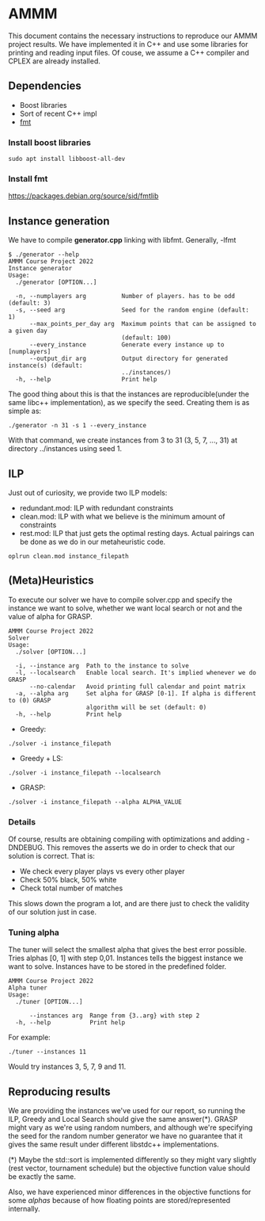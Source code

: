 # AMMM

This document contains the necessary instructions to reproduce our AMMM project results. We have implemented it in C++ and use some libraries for printing and reading input files. Of couse, we assume a C++ compiler and CPLEX are already installed.


## Dependencies

- Boost libraries 
- Sort of recent C++ impl
- [fmt](https://github.com/fmtlib/fmt)

### Install boost libraries 

```
sudo apt install libboost-all-dev
```
### Install fmt
https://packages.debian.org/source/sid/fmtlib

## Instance generation

We have to compile **generator.cpp** linking with libfmt. Generally, -lfmt 
```
$ ./generator --help
AMMM Course Project 2022
Instance generator
Usage:
  ./generator [OPTION...]

  -n, --numplayers arg          Number of players. has to be odd (default: 3)
  -s, --seed arg                Seed for the random engine (default: 1)
      --max_points_per_day arg  Maximum points that can be assigned to a given day 
                                (default: 100)
      --every_instance          Generate every instance up to [numplayers]
      --output_dir arg          Output directory for generated instance(s) (default: 
                                ../instances/)
  -h, --help                    Print help
```

The good thing about this is that the instances are reproducible(under the same libc++ implementation), as we specify the seed. Creating them is as simple as:

```
./generator -n 31 -s 1 --every_instance
```

With that command, we create instances from 3 to 31 (3, 5, 7, ..., 31) at directory ../instances using seed 1.

## ILP
Just out of curiosity, we provide two ILP models:
- redundant.mod: ILP with redundant constraints 
- clean.mod: ILP with what we believe is the minimum amount of constraints
- rest.mod: ILP that just gets the optimal resting days. Actual pairings can be done as we do in our metaheuristic code. 

```
oplrun clean.mod instance_filepath
```


## (Meta)Heuristics

To execute our solver we have to compile solver.cpp and specify the instance we want to solve, whether we want local search or not and the value of alpha for GRASP.

```
AMMM Course Project 2022
Solver
Usage:
  ./solver [OPTION...]

  -i, --instance arg  Path to the instance to solve
  -l, --localsearch   Enable local search. It's implied whenever we do GRASP
      --no-calendar   Avoid printing full calendar and point matrix
  -a, --alpha arg     Set alpha for GRASP [0-1]. If alpha is different to (0) GRASP 
                      algorithm will be set (default: 0)
  -h, --help          Print help
```

- Greedy: 
```
./solver -i instance_filepath 
```
- Greedy + LS: 
```
./solver -i instance_filepath --localsearch
```
- GRASP: 
```
./solver -i instance_filepath --alpha ALPHA_VALUE
```

### Details
Of course, results are obtaining compiling with optimizations and adding -DNDEBUG. This removes the asserts we do in order to check that our solution is correct. That is:

- We check every player plays vs every other player
- Check 50% black, 50% white
- Check total number of matches


This slows down the program a lot, and are there just to check the validity of our solution just in case.

### Tuning alpha

The tuner will select the smallest alpha that gives the best error possible. Tries alphas [0, 1] with step 0,01. Instances tells the biggest instance
we want to solve. Instances have to be stored in the predefined folder.

```
AMMM Course Project 2022
Alpha tuner
Usage:
  ./tuner [OPTION...]

      --instances arg  Range from {3..arg} with step 2
  -h, --help           Print help
```

For example: 
```
./tuner --instances 11
```

Would try instances 3, 5, 7, 9 and 11.

## Reproducing results

We are providing the instances we've used for our report, so running the ILP, Greedy and Local Search should give the same answer(\*). GRASP might vary as we're using random numbers, and although we're specifying the seed for the random number generator we have no guarantee that it gives the same result under different libstdc++ implementations.

(\*) Maybe the std::sort is implemented differently so they might vary slightly (rest vector, tournament schedule) but the objective function value should be exactly the same.

Also, we have experienced minor differences in the objective functions for some *alphas* because of how floating points are stored/represented internally.

